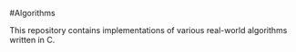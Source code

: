 #Algorithms

This repository contains implementations of various real-world algorithms written in C.